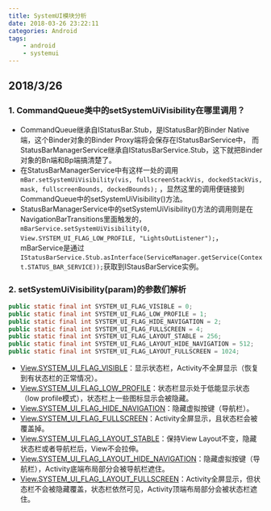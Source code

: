 ```yaml
---
title: SystemUI模块分析
date: 2018-03-26 23:22:11
categories: Android
tags: 
    - android 
    - systemui
---
```

## 2018/3/26

### 1. CommandQueue类中的setSystemUiVisibility在哪里调用？

- CommandQueue继承自IStatusBar.Stub，是IStatusBar的Binder Native端，这个Binder对象的Binder Proxy端将会保存在IStatusBarService中，
而StatusBarManagerService继承自IStatusBarService.Stub，这下就把Binder对象的Bn端和Bp端搞清楚了。
- 在StatusBarManagerService中有这样一处的调用
`
mBar.setSystemUiVisibility(vis, fullscreenStackVis, dockedStackVis, mask, fullscreenBounds, dockedBounds);
` ，显然这里的调用便链接到CommandQueue中的setSystemUiVisibility()方法。
- StatusBarManagerService中的setSystemUiVisibility()方法的调用则是在NavigationBarTransitions里面触发的，`mBarService.setSystemUiVisibility(0, View.SYSTEM_UI_FLAG_LOW_PROFILE, "LightsOutListener");`，mBarService是通过`IStatusBarService.Stub.asInterface(ServiceManager.getService(Context.STATUS_BAR_SERVICE));`获取到IStausBarService实例。

### 2. setSystemUiVisibility(param)的参数们解析
```java
public static final int SYSTEM_UI_FLAG_VISIBLE = 0;
public static final int SYSTEM_UI_FLAG_LOW_PROFILE = 1;    
public static final int SYSTEM_UI_FLAG_HIDE_NAVIGATION = 2;
public static final int SYSTEM_UI_FLAG_FULLSCREEN = 4;
public static final int SYSTEM_UI_FLAG_LAYOUT_STABLE = 256;
public static final int SYSTEM_UI_FLAG_LAYOUT_HIDE_NAVIGATION = 512;
public static final int SYSTEM_UI_FLAG_LAYOUT_FULLSCREEN = 1024;
```
- [View.SYSTEM_UI_FLAG_VISIBLE](https://developer.android.google.cn/reference/android/view/View.html#SYSTEM_UI_FLAG_VISIBLE)：显示状态栏，Activity不全屏显示（恢复到有状态栏的正常情况）。
- [View.SYSTEM_UI_FLAG_LOW_PROFILE](https://developer.android.google.cn/reference/android/view/View.html#SYSTEM_UI_FLAG_LOW_PROFILE)：状态栏显示处于低能显示状态（low profile模式），状态栏上一些图标显示会被隐藏。
- [View.SYSTEM_UI_FLAG_HIDE_NAVIGATION](https://developer.android.google.cn/reference/android/view/View.html#SYSTEM_UI_FLAG_HIDE_NAVIGATION)：隐藏虚拟按键（导航栏）。
- [View.SYSTEM_UI_FLAG_FULLSCREEN](https://developer.android.google.cn/reference/android/view/View.html#SYSTEM_UI_FLAG_FULLSCREEN)：Activity全屏显示，且状态栏会被覆盖掉。
- [View.SYSTEM_UI_FLAG_LAYOUT_STABLE](https://developer.android.google.cn/reference/android/view/View.html#SYSTEM_UI_FLAG_LAYOUT_STABLE)：保持View Layout不变，隐藏状态栏或者导航栏后，View不会拉伸。
- [View.SYSTEM_UI_FLAG_LAYOUT_HIDE_NAVIGATION](https://developer.android.google.cn/reference/android/view/View.html#SYSTEM_UI_FLAG_LAYOUT_HIDE_NAVIGATION)：隐藏虚拟按键（导航栏），Activity底端布局部分会被导航栏遮住。
- [View.SYSTEM_UI_FLAG_LAYOUT_FULLSCREEN](https://developer.android.google.cn/reference/android/view/View.html#SYSTEM_UI_FLAG_LAYOUT_FULLSCREEN)：Activity全屏显示，但状态栏不会被隐藏覆盖，状态栏依然可见，Activity顶端布局部分会被状态栏遮住。
